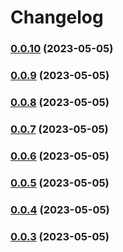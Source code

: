 # Changelog
### [0.0.10](///compare/v0.0.9...v0.0.10) (2023-05-05)

### [0.0.9](///compare/v0.0.8...v0.0.9) (2023-05-05)

### [0.0.8](///compare/v0.0.7...v0.0.8) (2023-05-05)

### [0.0.7](///compare/v0.0.6...v0.0.7) (2023-05-05)

### [0.0.6](///compare/v0.0.5...v0.0.6) (2023-05-05)

### [0.0.5](///compare/v0.0.4...v0.0.5) (2023-05-05)

### [0.0.4](///compare/v0.0.3...v0.0.4) (2023-05-05)

### [0.0.3](///compare/v0.0.2...v0.0.3) (2023-05-05)
